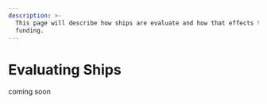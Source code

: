 ```yaml
---
description: >-
  This page will describe how ships are evaluate and how that effects their
  funding.
---
```


# Evaluating Ships

coming soon
